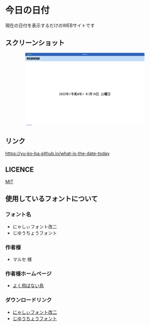 # 今日の日付
現在の日付を表示するだけのWEBサイトです

## スクリーンショット
<div align='center'>
  <img src='https://raw.githubusercontent.com/yu-ko-ba/what-is-the-date-today/main/screenshot.png' width=75%>
</div>

## リンク
https://yu-ko-ba.github.io/what-is-the-date-today

## LICENCE
[MIT](https://raw.githubusercontent.com/yu-ko-ba/what-is-the-date-today/main/LICENSE)

## 使用しているフォントについて
### フォント名
* にゃしぃフォント改二
* じゆうちょうフォント
### 作者様
* マルセ 様
### 作者様ホームページ
* [よく飛ばない鳥](http://marusexijaxs.web.fc2.com)
### ダウンロードリンク
* [にゃしぃフォント改二](https://marusexijaxs.web.fc2.com/tegakifont.html#tegakifont4)
* [じゆうちょうフォント](https://marusexijaxs.web.fc2.com/tegakifont.html#tegakifont3)
